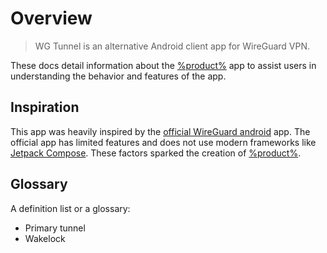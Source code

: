 # Overview

> WG Tunnel is an alternative Android client app for WireGuard VPN. 

These docs detail information about the <a href="https://github.com/zaneschepke/wgtunnel">%product%</a> app to assist users
in understanding the behavior and features of the app.

## Inspiration

This app was heavily inspired by the <a href="https://github.com/zaneschepke/wgtunnel">official WireGuard android</a> app.
The official app has limited features and does not use modern frameworks like <a href="https://developer.android.com/jetpack/compose">Jetpack Compose</a>.
These factors sparked the creation of <a href="https://github.com/zaneschepke/wgtunnel">%product%</a>.

## Glossary

A definition list or a glossary:

- <tooltip term="primary_tunnel">Primary tunnel</tooltip>
- <tooltip term="wakelock">Wakelock</tooltip>




